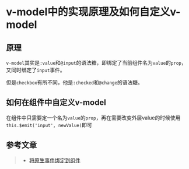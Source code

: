 # v-model中的实现原理及如何自定义v-model

## 原理

`v-model`其实是`:value`和`@input`的语法糖，即绑定了当前组件名为`value`的`prop`，又同时绑定了`input`事件。

但是`checkbox`有所不同，他是`:checked`和`@change`的语法糖。

## 如何在组件中自定义v-model

在组件中只需要定一个名为`value`的`prop`，再在需要改变外层value的时候使用`this.$emit('input', newValue)`即可

## 参考文章

> * [将原生事件绑定到组件](https://cn.vuejs.org/v2/guide/components-custom-events.html#%E5%B0%86%E5%8E%9F%E7%94%9F%E4%BA%8B%E4%BB%B6%E7%BB%91%E5%AE%9A%E5%88%B0%E7%BB%84%E4%BB%B6)
